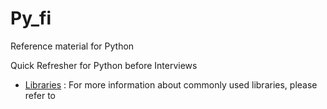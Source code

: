 # Py_fi
Reference material for Python

Quick Refresher for Python before Interviews

- [Libraries](./libraries/libraries.md) : For more information about commonly used libraries, please refer to 
